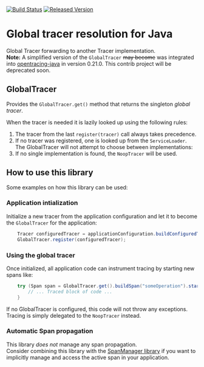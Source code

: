 [![Build Status][ci-img]][ci] [![Released Version][maven-img]][maven]

# Global tracer resolution for Java
Global Tracer forwarding to another Tracer implementation.  
**Note:** A simplified version of the `GlobalTracer` ~~may become~~ was integrated into
[opentracing-java](https://github.com/opentracing/opentracing-java) in version 0.21.0.
This contrib project will be deprecated soon.

## GlobalTracer
Provides the `GlobalTracer.get()` method that returns the singleton _global tracer_.  

When the tracer is needed it is lazily looked up using the following rules:
 1. The tracer from the last `register(tracer)` call always takes precedence.</li>
 2. If no tracer was registered, one is looked up from the `ServiceLoader`.  
    The GlobalTracer will not attempt to choose between implementations:
 3. If no single implementation is found, the `NoopTracer` will be used.

## How to use this library
Some examples on how this library can be used:

### Application intialization
Initialize a new tracer from the application configuration
and let it to become the `GlobalTracer` for the application:
```java
    Tracer configuredTracer = applicationConfiguration.buildConfiguredTracer();
    GlobalTracer.register(configuredTracer);
```

### Using the global tracer
Once initialized, all application code can instrument tracing by starting new spans like:
```java
    try (Span span = GlobalTracer.get().buildSpan("someOperation").start()) {
        // ... Traced block of code ...
    }
```

If no GlobalTracer is configured, this code will not throw any exceptions.
Tracing is simply delegated to the `NoopTracer` instead.

### Automatic Span propagation
This library _does not_ manage any span propagation.  
Consider combining this library with the [SpanManager library](https://github.com/opentracing-contrib/java-spanmanager)
if you want to implicitly manage and access the active span in your application.

  [ci-img]: https://img.shields.io/travis/opentracing-contrib/java-globaltracer/master.svg
  [ci]: https://travis-ci.org/opentracing-contrib/java-globaltracer
  [maven-img]: https://img.shields.io/maven-central/v/io.opentracing.contrib/opentracing-globaltracer.svg
  [maven]: http://search.maven.org/#search%7Cga%7C1%7Copentracing-globaltracer
